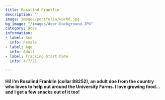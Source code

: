 ```yaml
---
title: Rosalind Franklin
description: ''
image: images/portfolio/work6.jpg
bg_image: "/images/deer-background.JPG"
category: Does
information:
- label: Sex
  info: Female
- label: Age
  info: Adult
- label: Tracking Start Date
  info: 4/7/21

---
```

#### Hi! I’m Rosalind Franklin (collar 88252), an adult doe from the country who loves to help out around the University Farms. I love growing food... and I get a few snacks out of it too!